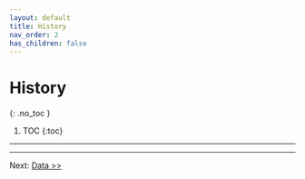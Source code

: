 ```yaml
---
layout: default
title: History
nav_order: 2
has_children: false
---
```

<!-- markdownlint-disable MD014 MD022 MD025 MD033 MD040 -->

# History
{: .no_toc }

1. TOC
{:toc}

---

---

Next: [Data >>](data.md)
